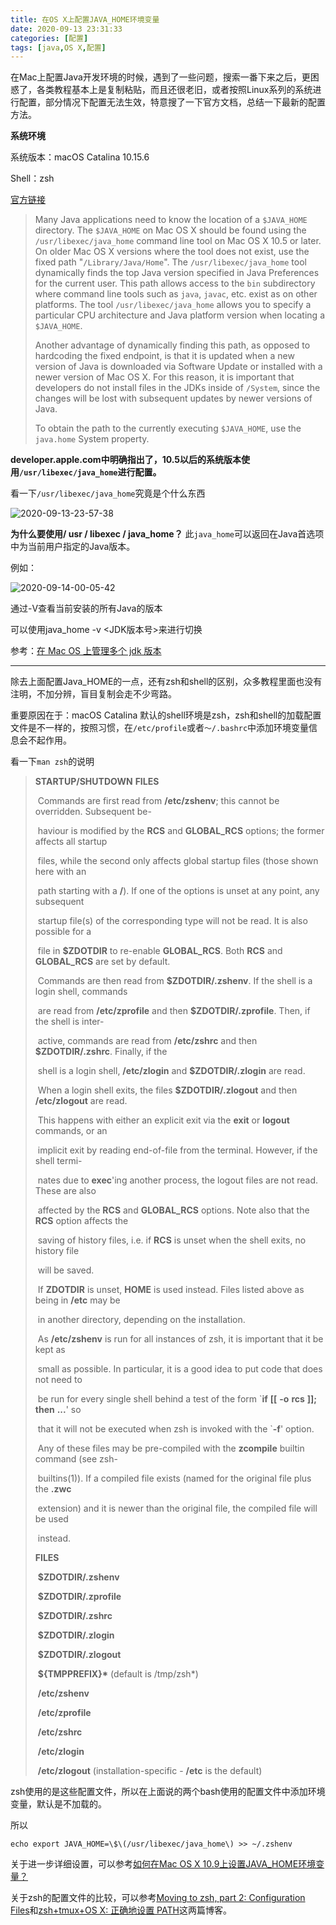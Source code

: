 ```yaml
---
title: 在OS X上配置JAVA_HOME环境变量
date: 2020-09-13 23:31:33
categories: [配置]
tags: [java,OS X,配置]
---
```


在Mac上配置Java开发环境的时候，遇到了一些问题，搜索一番下来之后，更困惑了，各类教程基本上是复制粘贴，而且还很老旧，或者按照Linux系列的系统进行配置，部分情况下配置无法生效，特意搜了一下官方文档，总结一下最新的配置方法。

<!--more-->

**系统环境**

系统版本：macOS Catalina 10.15.6

Shell：zsh

[官方链接](https://developer.apple.com/library/archive/qa/qa1170/_index.html)

> Many Java applications need to know the location of a `$JAVA_HOME` directory. The `$JAVA_HOME` on Mac OS X should be found using the `/usr/libexec/java_home` command line tool on Mac OS X 10.5 or later. On older Mac OS X versions where the tool does not exist, use the fixed path "`/Library/Java/Home`". The `/usr/libexec/java_home` tool dynamically finds the top Java version specified in Java Preferences for the current user. This path allows access to the `bin` subdirectory where command line tools such as `java`, `javac`, etc. exist as on other platforms. The tool `/usr/libexec/java_home` allows you to specify a particular CPU architecture and Java platform version when locating a `$JAVA_HOME`.
>
> Another advantage of dynamically finding this path, as opposed to hardcoding the fixed endpoint, is that it is updated when a new version of Java is downloaded via Software Update or installed with a newer version of Mac OS X. For this reason, it is important that developers do not install files in the JDKs inside of `/System`, since the changes will be lost with subsequent updates by newer versions of Java.
>
> To obtain the path to the currently executing `$JAVA_HOME`, use the `java.home` System property.

**developer.apple.com中明确指出了，10.5以后的系统版本使用`/usr/libexec/java_home`进行配置。**



看一下`/usr/libexec/java_home`究竟是个什么东西

![2020-09-13-23-57-38](http://images.wpt6.cn/blog/2020-09-13-23-57-38.png)

**为什么要使用/ usr / libexec / java_home？**
此`java_home`可以返回在Java首选项中为当前用户指定的Java版本。

例如：

![2020-09-14-00-05-42](http://images.wpt6.cn/blog/2020-09-14-00-05-42.png)

通过-V查看当前安装的所有Java的版本

可以使用java_home -v <JDK版本号>来进行切换

参考：[在 Mac OS 上管理多个 jdk 版本](https://www.jianshu.com/p/af79ae7f732c)

----

除去上面配置Java_HOME的一点，还有zsh和shell的区别，众多教程里面也没有注明，不加分辨，盲目复制会走不少弯路。

重要原因在于：macOS Catalina 默认的shell环境是zsh，zsh和shell的加载配置文件是不一样的，按照习惯，在`/etc/profile`或者`～/.bashrc`中添加环境变量信息会不起作用。

看一下`man zsh`的说明

> **STARTUP/SHUTDOWN** **FILES**
>
> ​    Commands are first read from **/etc/zshenv**; this cannot be overridden. Subsequent be-
>
> ​    haviour is modified by the **RCS** and **GLOBAL_RCS** options; the former affects all startup
>
> ​    files, while the second only affects global startup files (those shown here with an
>
> ​    path starting with a **/**). If one of the options is unset at any point, any subsequent
>
> ​    startup file(s) of the corresponding type will not be read. It is also possible for a
>
> ​    file in **$ZDOTDIR** to re-enable **GLOBAL_RCS**. Both **RCS** and **GLOBAL_RCS** are set by default.
>
> 
>
> ​    Commands are then read from **$ZDOTDIR/.zshenv**. If the shell is a login shell, commands
>
> ​    are read from **/etc/zprofile** and then **$ZDOTDIR/.zprofile**. Then, if the shell is inter-
>
> ​    active, commands are read from **/etc/zshrc** and then **$ZDOTDIR/.zshrc**. Finally, if the
>
> ​    shell is a login shell, **/etc/zlogin** and **$ZDOTDIR/.zlogin** are read.
>
> 
>
> ​    When a login shell exits, the files **$ZDOTDIR/.zlogout** and then **/etc/zlogout** are read.
>
> ​    This happens with either an explicit exit via the **exit** or **logout** commands, or an
>
> ​    implicit exit by reading end-of-file from the terminal. However, if the shell termi-
>
> ​    nates due to **exec**'ing another process, the logout files are not read. These are also
>
> ​    affected by the **RCS** and **GLOBAL_RCS** options. Note also that the **RCS** option affects the
>
> ​    saving of history files, i.e. if **RCS** is unset when the shell exits, no history file
>
> ​    will be saved.
>
> 
>
> ​    If **ZDOTDIR** is unset, **HOME** is used instead. Files listed above as being in **/etc** may be
>
> ​    in another directory, depending on the installation.
>
> 
>
> ​    As **/etc/zshenv** is run for all instances of zsh, it is important that it be kept as
>
> ​    small as possible. In particular, it is a good idea to put code that does not need to
>
> ​    be run for every single shell behind a test of the form `**if** **[[** **-o** **rcs** **]];** **then** **...**' so
>
> ​    that it will not be executed when zsh is invoked with the `**-f**' option.
>
> 
>
> ​    Any of these files may be pre-compiled with the **zcompile** builtin command (see zsh-
>
> ​    builtins(1)).  If a compiled file exists (named for the original file plus the **.zwc**
>
> ​    extension) and it is newer than the original file, the compiled file will be used
>
> ​    instead.
>
> 
>
> **FILES**
>
> ​    **$ZDOTDIR/.zshenv**
>
> ​    **$ZDOTDIR/.zprofile**
>
> ​    **$ZDOTDIR/.zshrc**
>
> ​    **$ZDOTDIR/.zlogin**
>
> ​    **$ZDOTDIR/.zlogout**
>
> ​    **${TMPPREFIX}\***  (default is /tmp/zsh*)
>
> ​    **/etc/zshenv**
>
> ​    **/etc/zprofile**
>
> ​    **/etc/zshrc**
>
> ​    **/etc/zlogin**
>
> ​    **/etc/zlogout**  (installation-specific - **/etc** is the default)

zsh使用的是这些配置文件，所以在上面说的两个bash使用的配置文件中添加环境变量，默认是不加载的。

所以

```shell
echo export JAVA_HOME=\$\(/usr/libexec/java_home\) >> ~/.zshenv
```

关于进一步详细设置，可以参考[如何在Mac OS X 10.9上设置JAVA_HOME环境变量？](https://qastack.cn/programming/22842743/how-to-set-java-home-environment-variable-on-mac-os-x-10-9)



关于zsh的配置文件的比较，可以参考[Moving to zsh, part 2: Configuration Files](https://scriptingosx.com/2019/06/moving-to-zsh-part-2-configuration-files/)和[zsh+tmux+OS X: 正确地设置 PATH](https://chenyufei.info/blog/2014-03-04/zsh-tmux-osx-set-correct-path/)这两篇博客。

